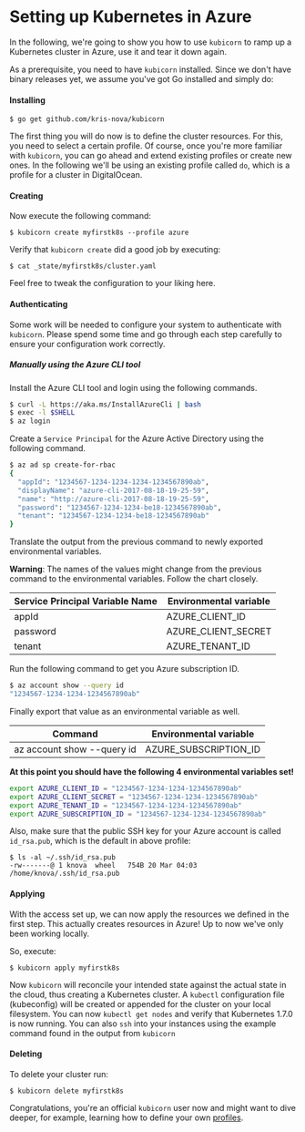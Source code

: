 # Setting up Kubernetes in Azure

In the following, we're going to show you how to use `kubicorn` to ramp up a Kubernetes cluster in Azure, use it and tear it down again.

As a prerequisite, you need to have `kubicorn` installed. Since we don't have binary releases yet, we assume you've got Go installed and simply do:

#### Installing

```
$ go get github.com/kris-nova/kubicorn
```

The first thing you will do now is to define the cluster resources.
For this, you need to select a certain profile. Of course, once you're more familiar with `kubicorn`, you can go ahead and extend existing profiles or create new ones.
In the following we'll be using an existing profile called `do`, which is a profile for a cluster in DigitalOcean.

#### Creating

Now execute the following command:

```
$ kubicorn create myfirstk8s --profile azure
```

Verify that `kubicorn create` did a good job by executing:

```
$ cat _state/myfirstk8s/cluster.yaml
```

Feel free to tweak the configuration to your liking here.

#### Authenticating

Some work will be needed to configure your system to authenticate with `kubicorn`.
Please spend some time and go through each step carefully to ensure your configuration work correctly.

##### Manually using the Azure CLI tool

Install the Azure CLI tool and login using the following commands.

```bash
$ curl -L https://aka.ms/InstallAzureCli | bash
$ exec -l $SHELL
$ az login
```

Create a `Service Principal` for the Azure Active Directory using the following command.

```bash
$ az ad sp create-for-rbac
{
  "appId": "1234567-1234-1234-1234-1234567890ab",
  "displayName": "azure-cli-2017-08-18-19-25-59",
  "name": "http://azure-cli-2017-08-18-19-25-59",
  "password": "1234567-1234-1234-be18-1234567890ab",
  "tenant": "1234567-1234-1234-be18-1234567890ab"
}
```

Translate the output from the previous command to newly exported environmental variables.

**Warning**: The names of the values might change from the previous command to the environmental variables. 
Follow the chart closely.

Service Principal Variable Name | Environmental variable
--- | ---
appId | AZURE_CLIENT_ID
password | AZURE_CLIENT_SECRET
tenant | AZURE_TENANT_ID

Run the following command to get you Azure subscription ID.

```bash
$ az account show --query id
"1234567-1234-1234-1234567890ab"
```

Finally export that value as an environmental variable as well.

Command| Environmental variable
--- | ---
az account show --query id | AZURE_SUBSCRIPTION_ID

**At this point you should have the following 4 environmental variables set!**

```bash
export AZURE_CLIENT_ID = "1234567-1234-1234-1234567890ab"
export AZURE_CLIENT_SECRET = "1234567-1234-1234-1234567890ab"
export AZURE_TENANT_ID = "1234567-1234-1234-1234567890ab"
export AZURE_SUBSCRIPTION_ID = "1234567-1234-1234-1234567890ab"
```


Also, make sure that the public SSH key for your Azure account is called `id_rsa.pub`, which is the default in above profile:

```
$ ls -al ~/.ssh/id_rsa.pub
-rw-------@ 1 knova  wheel   754B 20 Mar 04:03 /home/knova/.ssh/id_rsa.pub
```

#### Applying

With the access set up, we can now apply the resources we defined in the first step. 
This actually creates resources in Azure! Up to now we've only been working locally.

So, execute:

```
$ kubicorn apply myfirstk8s
```

Now `kubicorn` will reconcile your intended state against the actual state in the cloud, thus creating a Kubernetes cluster.
A `kubectl` configuration file (kubeconfig) will be created or appended for the cluster on your local filesystem.
You can now `kubectl get nodes` and verify that Kubernetes 1.7.0 is now running.
You can also `ssh` into your instances using the example command found in the output from `kubicorn`

#### Deleting

To delete your cluster run:

```
$ kubicorn delete myfirstk8s
```

Congratulations, you're an official `kubicorn` user now and might want to dive deeper,
for example, learning how to define your own [profiles](https://github.com/kris-nova/kubicorn/tree/master/profiles).
